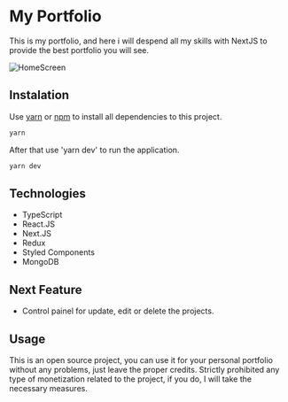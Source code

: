 # My Portfolio

This is my portfolio, and here i will despend all my skills with NextJS to provide the best portfolio you will see.

![HomeScreen](https://res.cloudinary.com/decridgw4/image/upload/v1649201484/Portfolio_1_zacy5o.png)

## Instalation

Use [yarn](https://yarnpkg.com/) or [npm](https://www.npmjs.com/) to install all dependencies to this project.

```bash
yarn
```

After that use 'yarn dev' to run the application.

```bash
yarn dev
```

## Technologies

- TypeScript
- React.JS
- Next.JS
- Redux
- Styled Components
- MongoDB

## Next Feature

- Control painel for update, edit or delete the projects.

## Usage

This is an open source project, you can use it for your personal portfolio without any problems, just leave the proper credits.
Strictly prohibited any type of monetization related to the project, if you do, I will take the necessary measures.
